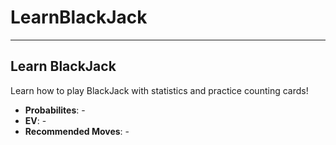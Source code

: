 # LearnBlackJack

---

## Learn BlackJack

Learn how to play BlackJack with statistics and practice counting cards!

- **Probabilites**: -
- **EV**: -
- **Recommended Moves**: -
